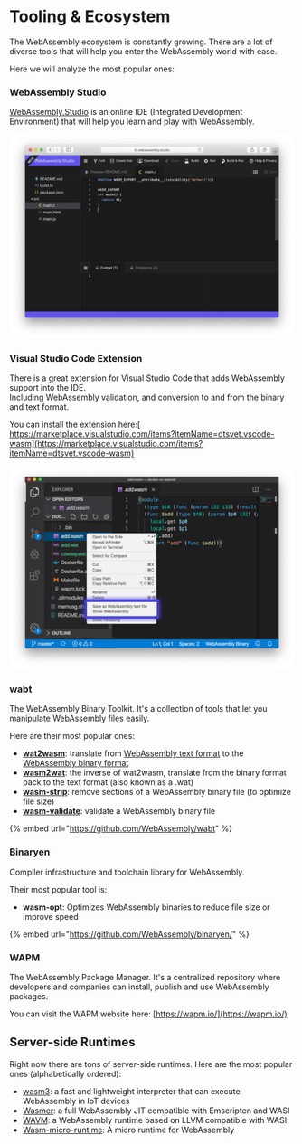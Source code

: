 # Tooling & Ecosystem

The WebAssembly ecosystem is constantly growing. There are a lot of diverse tools that will help you enter the WebAssembly world with ease.

Here we will analyze the most popular ones:

### WebAssembly Studio

[WebAssembly.Studio](https://webassembly.studio/) is an online IDE \(Integrated Development Environment\) that will help you learn and play with WebAssembly.

![](../.gitbook/assets/screen-shot-2020-02-07-at-7.14.19-pm.png)

### Visual Studio Code Extension

There is a great extension for Visual Studio Code that adds WebAssembly support into the IDE.  
Including WebAssembly validation, and conversion to and from the binary and text format.

You can install the extension here:[ https://marketplace.visualstudio.com/items?itemName=dtsvet.vscode-wasm](https://marketplace.visualstudio.com/items?itemName=dtsvet.vscode-wasm)

![](../.gitbook/assets/preview-2.png)

### wabt

The WebAssembly Binary Toolkit. It's a collection of tools that let you manipulate WebAssembly files easily.

Here are their most popular ones:

* [**wat2wasm**](https://webassembly.github.io/wabt/doc/wat2wasm.1.html): translate from [WebAssembly text format](https://webassembly.github.io/spec/core/text/index.html) to the [WebAssembly binary format](https://webassembly.github.io/spec/core/binary/index.html)
* [**wasm2wat**](https://webassembly.github.io/wabt/doc/wasm2wat.1.html): the inverse of wat2wasm, translate from the binary format back to the text format \(also known as a .wat\)
* [**wasm-strip**](https://webassembly.github.io/wabt/doc/wasm-strip.1.html): remove sections of a WebAssembly binary file \(to optimize file size\)
* [**wasm-validate**](https://webassembly.github.io/wabt/doc/wasm-validate.1.html): validate a WebAssembly binary file

{% embed url="https://github.com/WebAssembly/wabt" %}

### Binaryen

Compiler infrastructure and toolchain library for WebAssembly.

Their most popular tool is:

* **wasm-opt**: Optimizes WebAssembly binaries to reduce file size or improve speed

{% embed url="https://github.com/WebAssembly/binaryen/" %}

### WAPM

The WebAssembly Package Manager. It's a centralized repository where developers and companies can install, publish and use WebAssembly packages.

You can visit the WAPM website here: [https://wapm.io/](https://wapm.io/)

## Server-side Runtimes

Right now there are tons of server-side runtimes. Here are the most popular ones \(alphabetically ordered\):

* [wasm3](https://github.com/wasm3/wasm3): a fast and lightweight interpreter that can execute WebAssembly in IoT devices
* [Wasmer](https://github.com/wasmerio/wasmer): a full WebAssembly JIT compatible with Emscripten and WASI
* [WAVM](https://github.com/wavm/wavm): a WebAssembly runtime based on LLVM compatible with WASI
* [Wasm-micro-runtime](https://github.com/bytecodealliance/wasm-micro-runtime): A micro runtime for WebAssembly

